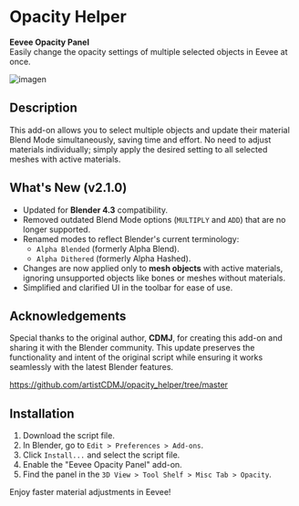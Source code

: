# Opacity Helper

**Eevee Opacity Panel**  
Easily change the opacity settings of multiple selected objects in Eevee at once.

![imagen](https://github.com/user-attachments/assets/bfeff7e7-8c8b-46e2-932f-b68a75b0ebd4)

## Description

This add-on allows you to select multiple objects and update their material Blend Mode simultaneously, saving time and effort. No need to adjust materials individually; simply apply the desired setting to all selected meshes with active materials.

## What's New (v2.1.0)

- Updated for **Blender 4.3** compatibility.
- Removed outdated Blend Mode options (`MULTIPLY` and `ADD`) that are no longer supported.
- Renamed modes to reflect Blender's current terminology:
  - `Alpha Blended` (formerly Alpha Blend).
  - `Alpha Dithered` (formerly Alpha Hashed).
- Changes are now applied only to **mesh objects** with active materials, ignoring unsupported objects like bones or meshes without materials.
- Simplified and clarified UI in the toolbar for ease of use.

## Acknowledgements

Special thanks to the original author, **CDMJ**, for creating this add-on and sharing it with the Blender community. This update preserves the functionality and intent of the original script while ensuring it works seamlessly with the latest Blender features.

https://github.com/artistCDMJ/opacity_helper/tree/master

## Installation

1. Download the script file.
2. In Blender, go to `Edit > Preferences > Add-ons`.
3. Click `Install...` and select the script file.
4. Enable the "Eevee Opacity Panel" add-on.
5. Find the panel in the `3D View > Tool Shelf > Misc Tab > Opacity`.

Enjoy faster material adjustments in Eevee!
```
